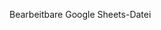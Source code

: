 Bearbeitbare Google Sheets-Datei
[]((https://docs.google.com/spreadsheets/d/1HcxnFWLuCEyS1s8uaNRYPZJMnJn0gaXBg2hPyVhHmdM/edit?usp=sharing))

